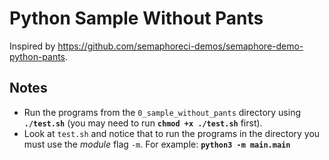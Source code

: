 # Python Sample Without Pants

Inspired by <https://github.com/semaphoreci-demos/semaphore-demo-python-pants>.

## Notes

- Run the programs from the `0_sample_without_pants` directory using **`./test.sh`** (you may need to run **`chmod +x ./test.sh`** first).
- Look at `test.sh` and notice that to run the programs in the directory you
  must use the *module* flag `-m`. For example: **`python3 -m main.main`**

